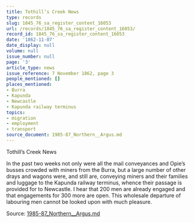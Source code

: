 ```yaml
---
title: Tothill’s Creek News
type: records
slug: 1845_76_sa_register_content_16053
url: /records/1845_76_sa_register_content_16053/
record_id: 1845_76_sa_register_content_16053
date: '1862-11-07'
date_display: null
volume: null
issue_number: null
page: '3'
article_type: news
issue_reference: 7 November 1862, page 3
people_mentioned: []
places_mentioned:
- Burra
- Kapunda
- Newcastle
- Kapunda railway terminus
topics:
- migration
- employment
- transport
source_document: 1985-87_Northern__Argus.md
---
```


Tothill’s Creek News

In the past two weeks not only were all the mail conveyances and Opie’s busses crowded with miners from the Burra, but a large number of other drays and wagons were, and still are, conveying miners and their families and luggage to the Kapunda railway terminus, whence their passage is provided for to Newcastle.  I hear that 200 men are already engaged and that engagements for 300 more are open.  This wholesale departure of labouring men cannot be looked upon with much pleasure.

Source: [1985-87_Northern__Argus.md](/downloads/markdown/1985-87_Northern__Argus.md)
